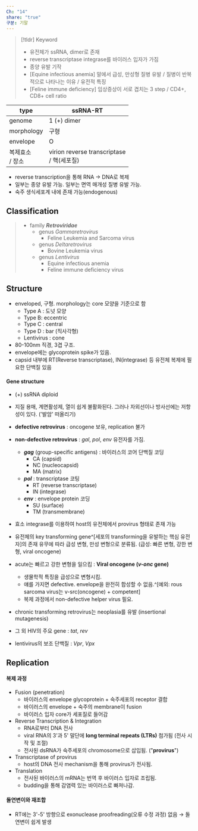 ```yaml
---
Ch: "14"
share: "true"
구분: 기말
---
```


>[!tldr] Keyword
>- 유전체가 ssRNA, dimer로 존재
>- reverse transcriptase integrase를 바이러스 입자가 가짐
>- 종양 유발 기작
>- [Equine infectious anemia] 말에서 급성, 만성형 질병 유발 / 질병이 반복적으로 나타나는 이유 / 유전적 특징
>- [Feline immune deficiency] 임상증상이 서로 겹치는 3 step / CD4+, CD8+ cell ratio

| type         | ssRNA-RT                                 |
| ------------ | ---------------------------------------- |
| genome       | 1 (+) dimer                              |
| morphology   | 구형                                       |
| envelope     | O                                        |
| 복제효소<br>/ 장소 | virion reverse transcriptase<br>/ 핵(세포질) |
- reverse transcription을 통해 RNA → DNA로 복제
- 일부는 종양 유발 가능. 일부는 면역 매개성 질병 유발 가능.
- 숙주 생식세포계 내에 존재 가능(endogenous)
## Classification
> - family ***Retroviridae***
> 	- genus *Gammaretrovirus*
> 		- Feline Leukemia and Sarcoma virus
> 	- genus *Deltaretrovirus*
> 		- Bovine Leukemia virus
> 	- genus *Lentivirus*
> 		- Equine infectious anemia
> 		- Feline immune deficiency virus

## Structure
- enveloped, 구형. morphology는 core 모양을 기준으로 함
	- Type A : 도넛 모양
	- Type B:  eccentric
	- Type C : central
	- Type D : bar (직사각형)
	- Lentivirus : cone 
- 80-100nm 직경, 3겹 구조.
- envelope에는 glycoprotein spike가 있음.
- capsid 내부에 RT(Reverse transcriptase), IN(integrase) 등 유전체 복제에 필요한 단백질 있음

#### Gene structure
- (+) ssRNA diploid
- 지질 용매, 계면활성제, 열이 쉽게 불활화된다. 그러나 자외선이나 방사선에는 저항성이 있다. ('발암' 떠올리기)
- **defective retrovirus** : oncogene 보유, replication 불가
- **non-defective retrovirus** : *gal*, *pol*, *env* 유전자를 가짐.
	- ***gag*** (group-specific antigens) : 바이러스의 코어 단백질 코딩
		- CA (capsid)
		- NC (nucleocapsid)
		- MA (matrix)
	- ***pol*** : transcriptase 코팅
		- RT (reverse transcriptase)
		- IN (integrase)
	- ***env*** : envelope protein 코딩
		- SU (surface)
		- TM (transmembrane)
- 효소 integrase를 이용하여 host의 유전체에서 provirus 형태로 존재 가능
- 유전체의 key transforming gene^[세포의 transforming을 유발하는 핵심 유전자]의 존재 유무에 따라 급성 변형, 만성 변형으로 분류됨. (급성: 빠른 변형, 강한 변형, viral oncogene)
- acute는 빠르고 강한 변형을 일으킴 : <b>Viral oncogene (<i>v-onc</i> gene)</b>
	- 생물학적 특징을 급성으로 변형시킴.
	- 얘를 가지면 defective. envelope을 완전히 합성할 수 없음.^[예외: rous sarcoma virus는 v-src(oncogene) + competent]
	- 복제 과정에서 non-defective helper virus 필요.
- chronic transforming retrovirus는 neoplasia를 유발 (insertional mutagenesis)

- 그 외 HIV의 주요 gene : *tat*, *rev*
- lentivirus의 보조 단백질 : *Vpr*, *Vpx*
## Replication

#### 복제 과정
- Fusion (penetration)
	- 바이러스의 envelope glycoprotein  + 숙주세포의 receptor 결합
	- 바이러스의 envelope + 숙주의 membrane이 fusion
	- 바이러스 입자 core가 세포질로 들어감
- Reverse Transcription & Integration
	- RNA로부터 DNA 전사
	- viral RNA의 3'과 5' 말단에 **long terminal repeats (LTRs)** 첨가됨 (전사 시작 및 조절)
	- 전사된 dsRNA가 숙주세포의 chromosome으로 삽입됨. ("**provirus**")
- Transcriptase of provirus
	- host의 DNA 전사 mechanism을 통해 provirus가 전사됨.
- Translation
	- 전사된 바이러스의 mRNA는 번역 후 바이러스 입자로 조립됨.
	- budding을 통해 감염력 있는 바이러스로 빠져나감.

#### 돌연변이와 재조합
- RT에는 3'-5' 방향으로 exonuclease proofreading(오류 수정 과정) 없음
  → 돌연변이 쉽게 발생